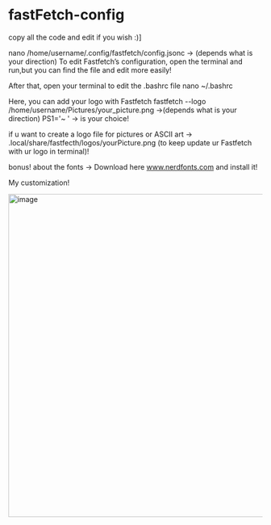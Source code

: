 # fastFetch-config


copy all the code and edit if you wish :)]

nano /home/username/.config/fastfetch/config.jsonc -> (depends what is your direction) To edit Fastfetch’s configuration, open the terminal and run,but you can find the file and edit more easily!

After that, open your terminal to edit the .bashrc file nano ~/.bashrc

Here, you can add your logo with Fastfetch fastfetch --logo /home/username/Pictures/your_picture.png ->(depends what is your direction) PS1='~ ' -> is your choice!


if u want to create a logo file for pictures or ASCII art -> .local/share/fastfecth/logos/yourPicture.png (to keep update ur Fastfetch with ur logo in terminal)!

bonus!
about the fonts -> Download here www.nerdfonts.com  and install it!

My customization!

<img width="855" height="640" alt="image" src="https://github.com/user-attachments/assets/3af8cb29-9c19-4e8c-ad92-c03277d46690" />



